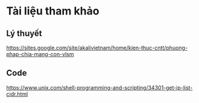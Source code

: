 # Tài liệu tham khảo
## Lý thuyết  
https://sites.google.com/site/akalivietnam/home/kien-thuc-cntt/phuong-phap-chia-mang-con-vlsm

## Code  
https://www.unix.com/shell-programming-and-scripting/34301-get-ip-list-cidr.html
